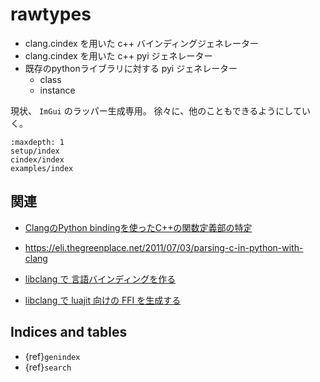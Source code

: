 # rawtypes

* clang.cindex を用いた c++ バインディングジェネレーター
* clang.cindex を用いた c++ pyi ジェネレーター
* 既存のpythonライブラリに対する pyi ジェネレーター
    * class
    * instance

現状、 `ImGui` のラッパー生成専用。
徐々に、他のこともできるようにしていく。

```{toctree}
:maxdepth: 1
setup/index
cindex/index
examples/index
```

## 関連

* [ClangのPython bindingを使ったC++の関数定義部の特定](https://qiita.com/subaru44k/items/4e69ec987547011d7e63)
* <https://eli.thegreenplace.net/2011/07/03/parsing-c-in-python-with-clang>

* [libclang で 言語バインディングを作る](https://ousttrue.github.io/posts/2021/winter/cindex/)
* [libclang で luajit 向けの FFI を生成する](https://ousttrue.github.io/posts/2021/luajitffi/)

## Indices and tables

-   {ref}`genindex`
-   {ref}`search`
